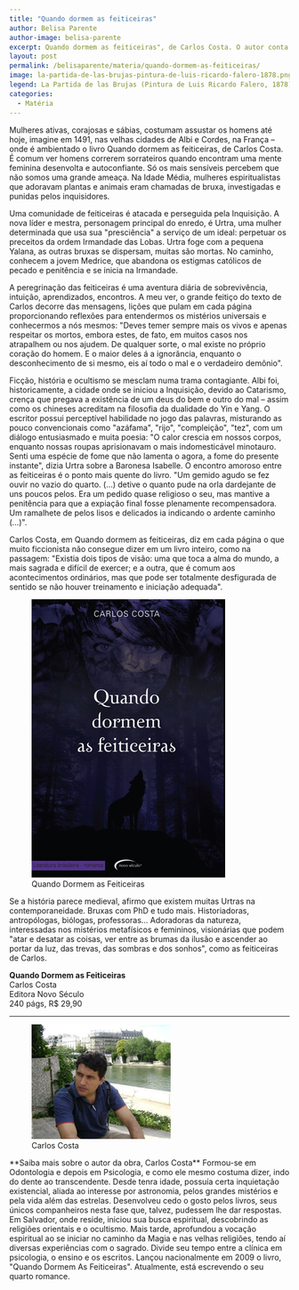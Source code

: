 ```yaml
---
title: "Quando dormem as feiticeiras"
author: Belisa Parente
author-image: belisa-parente
excerpt: Quando dormem as feiticeiras", de Carlos Costa. O autor conta a história de uma irmandade misteriosa de mulheres belíssimas, fortes, autoconfiantes, perseguidas pela Inquisição em 1491 no sul da França.
layout: post
permalink: /belisaparente/materia/quando-dormem-as-feiticeiras/
image: la-partida-de-las-brujas-pintura-de-luis-ricardo-falero-1878.png
legend: La Partida de las Brujas (Pintura de Luis Ricardo Falero, 1878)
categories:
  - Matéria
---
```

Mulheres ativas, corajosas e sábias, costumam assustar os homens até hoje, imagine em 1491, nas velhas cidades de Albi e Cordes, na França – onde é ambientado o livro Quando dormem as feiticeiras, de Carlos Costa. É comum ver homens correrem sorrateiros quando encontram uma mente feminina desenvolta e autoconfiante. Só os mais sensíveis percebem que não somos uma grande ameaça. Na Idade Média, mulheres espiritualistas que adoravam plantas e animais eram chamadas de bruxa, investigadas e punidas pelos inquisidores.

Uma comunidade de feiticeiras é atacada e perseguida pela Inquisição. A nova líder e mestra, personagem principal do enredo, é Urtra, uma mulher determinada que usa sua "presciência" a serviço de um ideal: perpetuar os preceitos da ordem Irmandade das Lobas. Urtra foge com a pequena Yalana, as outras bruxas se dispersam, muitas são mortas. No caminho, conhecem a jovem Medrice, que abandona os estigmas católicos de pecado e penitência e se inicia na Irmandade. 

A peregrinação das feiticeiras é uma aventura diária de sobrevivência, intuição, aprendizados, encontros. A meu ver, o grande feitiço do texto de Carlos decorre das mensagens, lições que pulam em cada página proporcionando reflexões para entendermos os mistérios universais e conhecermos a nós mesmos: "Deves temer sempre mais os vivos e apenas respeitar os mortos, embora estes, de fato, em muitos casos nos atrapalhem ou nos ajudem. De qualquer sorte, o mal existe no próprio coração do homem. E o maior deles á a ignorância, enquanto o desconhecimento de si mesmo, eis aí todo o mal e o verdadeiro demônio".

Ficção, história e ocultismo se mesclam numa trama contagiante. Albi foi, historicamente, a cidade onde se iniciou a Inquisição, devido ao Catarismo, crença que pregava a existência de um deus do bem e outro do mal – assim como os chineses acreditam na filosofia da dualidade do Yin e Yang. O escritor possui perceptível habilidade no jogo das palavras, misturando as pouco convencionais como "azáfama", "rijo", "compleição", "tez", com um diálogo entusiasmado e muita poesia: "O calor crescia em nossos corpos, enquanto nossas roupas aprisionavam o mais indomesticável minotauro. Senti uma espécie de fome que não lamenta o agora, a fome do presente instante", dizia Urtra sobre a Baronesa Isabelle. O encontro amoroso entre as feiticeiras é o ponto mais quente do livro. "Um gemido agudo se fez ouvir no vazio do quarto. (…) detive o quanto pude na orla dardejante de uns poucos pelos. Era um pedido quase religioso o seu, mas mantive a penitência para que a expiação final fosse plenamente recompensadora. Um ramalhete de pelos lisos e delicados ia indicando o ardente caminho (…)".

Carlos Costa, em Quando dormem as feiticeiras, diz em cada página o que muito ficcionista não consegue dizer em um livro inteiro, como na passagem: "Existia dois tipos de visão: uma que toca a alma do mundo, a mais sagrada e difícil de exercer; e a outra, que é comum aos acontecimentos ordinários, mas que pode ser totalmente desfigurada de sentido se não houver treinamento e iniciação adequada". 

<figure class="figure figure-30 right"><img src="https://raw.githubusercontent.com/revistazena/img/master/quando-dormem-as-feiticeiras.jpg" alt="Quando Dormem as Feiticeiras" title="Quando Dormem as Feiticeiras" /><figcaption class="legenda">Quando Dormem as Feiticeiras</figcaption></figure>
Se a história parece medieval, afirmo que existem muitas Urtras na contemporaneidade. Bruxas com PhD e tudo mais. Historiadoras, antropólogas, biólogas, professoras… Adoradoras da natureza, interessadas nos mistérios metafísicos e femininos, visionárias que podem "atar e desatar as coisas, ver entre as brumas da ilusão e ascender ao portar da luz, das trevas, das sombras e dos sonhos", como as feiticeiras de Carlos.

**Quando Dormem as Feiticeiras**  
Carlos Costa  
Editora Novo Século  
240 págs, R$ 29,90

---

<figure class="figure figure-50 left"><img src="https://raw.githubusercontent.com/revistazena/img/master/carlos-costa-divulgacao.jpg" alt="Carlos Costa" title="Carlos Costa" /><figcaption class="legenda">Carlos Costa</figcaption></figure>
**Saiba mais sobre o autor da obra, Carlos Costa**
Formou-se em Odontologia e depois em Psicologia, e como ele mesmo costuma dizer, indo do dente ao transcendente. Desde tenra idade, possuía certa inquietação existencial, aliada ao interesse por astronomia, pelos grandes mistérios e pela vida além das estrelas. Desenvolveu cedo o gosto pelos livros, seus únicos companheiros nesta fase que, talvez, pudessem lhe dar respostas. Em Salvador, onde reside, iniciou sua busca espiritual, descobrindo as religiões orientais e o ocultismo. Mais tarde, aprofundou a vocação espiritual ao se iniciar no caminho da Magia e nas velhas religiões, tendo aí diversas experiências com o sagrado. Divide seu tempo entre a clínica em psicologia, o ensino e os escritos. Lançou nacionalmente em 2009 o livro, "Quando Dormem As Feiticeiras". Atualmente, está escrevendo o seu quarto romance.